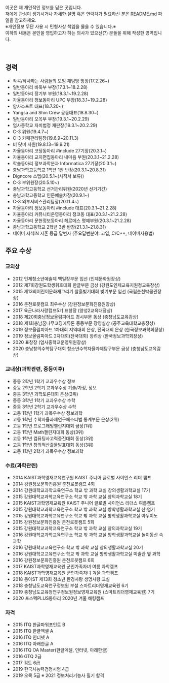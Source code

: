이곳은 제 개인적인 정보를 담은 곳입니다.<br>
저에게 관심이 생기시거나 자세한 설명 혹은 연락처가 필요하신 분은 [README.md](README.md) 파일을 참고하세요.<br>
※개인정보 무단 사용 시 민형사상 책임을 물을 수 있습니다.※<br>
이하의 내용은 본인을 영입하고자 하는 의사가 있으신(?) 분들을 위해 작성한 영역입니다.
<br><br><br>


## 경력
* 작곡/작사하는 사람들의 모임 채팅방 방장(17.2.26~)
* 일반동아리 바둑부 부장(17.3.1~18.2.28)
* 일반동아리 장기부 부원(18.3.1~19.2.28)
* 자율동아리 정보동아리 UPC 부장(18.3.1~19.2.28)
* 양사소프트 대표(18.7.20~)
* Yangsa and Shin Crew 공동대표(18.8.30~)
* 일반동아리 오목부 부장(19.3.1~20.2.29)
* 엄사중학교 자치법정 재판장(19.3.1~20.2.29)
* C-3 위원(19.4.7~)
* C-3 카페관리팀장(19.6.9~20.11.3)
* 비 닷미 사원(19.8.13~19.9.21)
* 자율동아리 코딩동아리 #include 27기장(20.3.1~)
* 자율동아리 교지편집동아리 내마음 부원(20.3.1~21.2.28)
* 학술동아리 정보과학분과 Informatica 27기장(20.3.1~)
* 충남과학고등학교 1학년 1반 반장(20.3.1~20.8.31)
* Digncore 스텝(20.5.1~(사직서 보류))
* C-3 부위원장(20.5.10~)
* 충남과학고등학교 선거관리위원(2020년 선거기간)
* 충남과학고등학교 인문예술차장(20.9.1~)
* C-3 외부서비스관리팀장(20.11.4~)
* 자율동아리 정보동아리 #include 대표(20.3.1~21.2.28)
* 자율동아리 커뮤니티운영동아리 정코동 대표(20.3.1~21.2.28)
* 자율동아리 문헌정보동아리 헤르메스 명예부원(20.3.1~21.2.28)
* 충남과학고등학교 2학년 3반 반장(21.3.1~21.8.31)
* 네이버 지식iN 지존 등급 답변자 (주요답변분야: 고입, C/C++, 네이버사용법)


## 주요 수상

### 교외상
* 2012 인제청소년예술제 백일장부문 입선 (인제문화원장상)
* 2012 제7회강원도학생휘호대회 한글부문 금상 (강원도인제교육지원청교육장상)
* 2015 제13회어린이문화재그리기 찰흙빚기대회 빚기부문 입선 (국립춘천박물관장상)
* 2016 춘천로봇캠프 최우수상 (강원정보문화진흥원장상)
* 2017 육군나라사랑캠프5기 표창장 (양성2교육대장상)
* 2018 제20회충남정보올림피아드 경시부문 동상 (충청남도교육감상)
* 2018 제1회충남꿈나무코딩에듀톤 중등부문 장영실상 (공주교육대학교총장상)
* 2019 정보올림피아드 1차대회 지역대회 은상, 전국대회 은상 (한국정보과학회장상)
* 2019 정보올림피아드 2차대회(전국대회) 장려상 (한국정보과학회장상)
* 2020 표창장 (엄사중학교운영위원장상)
* 2020 충남창의수학탐구대회 청소년수학자율과제탐구부문 금상 (충청남도교육감상)

### 교내상(과학관련, 중등이후)
* 중등 2학년 1학기 교과우수상 정보
* 중등 2학년 2학기 교과우수상 기술/가정, 정보
* 중등 3학년 과학토론대회 은상(2위)
* 중등 3학년 1학기 교과우수상 수학
* 중등 3학년 2학기 교과우수상 수학
* 고등 1학년 1학기 과목우수상 정보과학
* 고등 1학년 수학자율과제연구페스티벌 통계부문 은상(2위)
* 고등 1학년 프로그래밍챌린지대회 금상(1위)
* 고등 1학년 Math챌린지대회 동상(3위)
* 고등 1학년 컴퓨팅사고력증진대회 동상(3위)
* 고등 1학년 창의적산출물발표대회 동상(3위)
* 고등 1학년 2학기 과목우수상 정보과학

### 수료(과학관련)
* 2014 KAIST과학영재교육연구원 KAIST 주니어 글로벌 사이언스 리더 캠프
* 2014 강원정보문화진흥원 춘천로봇캠프 4회
* 2014 강원대학교과학교육연구소 학교 밖 과학 교실 창의생활과학교실 17기
* 2015 강원대학교과학교육연구소 학교 밖 과학 교실 창의과학교실 18기
* 2015 KAIST과학영재교육원 KAIST 주니어 글로벌 사이언스 리더스 여름캠프
* 2015 강원대학교과학교육연구소 학교 밖 과학 교실 방학생활과학교실 산·염기
* 2015 강원대학교과학교육연구소 학교 밖 과학 교실 방학생활과학교실 아두이노
* 2015 강원정보문화진흥원 춘천로봇캠프 5회
* 2015 강원대학교과학교육연구소 학교 밖 과학 교실 창의과학교실 19기
* 2016 강원대학교과학교육연구소 학교 밖 과학 교실 방학생활과학교실 놀이동산 속 과학
* 2016 강원대학교교육연구소 학교 밖 과학 교실 창의생활과학교실 20기
* 2016 강원대학교교육연구소 학교 밖 과학 교실 방학생활과학교실 미술관 옆 과학
* 2016 강원정보문화진흥원 춘천로봇캠프 6회
* 2017 KAIST과학영재교육원 군인가족자녀 여름 과학캠프
* 2018 KAIST과학영재교육원 군인가족자녀 겨울 과학캠프
* 2018 동아ST 제13회 청소년 환경사랑 생명사랑 교실
* 2018 충청남도교육연구정보원 부설 스마트리더영재교육원 6기
* 2019 충청남도교육청연구정보원정보영재교육원 (스마트리더영재교육원) 7기
* 2020 포스텍PLUS동아리 2020년 겨울 해킹캠프

### 자격
* 2015 ITQ 한글파워포인트 B
* 2015 ITQ 한글엑셀 A
* 2016 ITQ 인터넷 A
* 2016 ITQ 아래한글 A
* 2016 ITQ OA Master(한글엑셀, 인터넷, 아래한글)
* 2016 GTQ 2급
* 2017 검도 6급
* 2019 한국사능력검정시험 4급
* 2019 오목 5급
※ 2021 정보처리기능사 필기 합격
